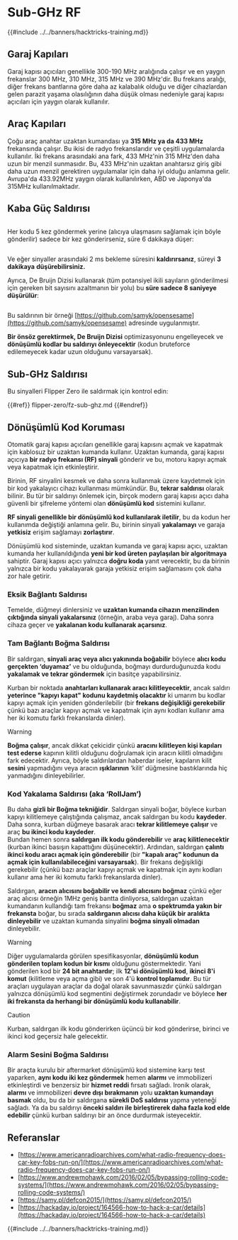 # Sub-GHz RF

{{#include ../../banners/hacktricks-training.md}}

## Garaj Kapıları

Garaj kapısı açıcıları genellikle 300-190 MHz aralığında çalışır ve en yaygın frekanslar 300 MHz, 310 MHz, 315 MHz ve 390 MHz'dir. Bu frekans aralığı, diğer frekans bantlarına göre daha az kalabalık olduğu ve diğer cihazlardan gelen parazit yaşama olasılığının daha düşük olması nedeniyle garaj kapısı açıcıları için yaygın olarak kullanılır.

## Araç Kapıları

Çoğu araç anahtar uzaktan kumandası ya **315 MHz ya da 433 MHz** frekansında çalışır. Bu ikisi de radyo frekanslarıdır ve çeşitli uygulamalarda kullanılır. İki frekans arasındaki ana fark, 433 MHz'nin 315 MHz'den daha uzun bir menzil sunmasıdır. Bu, 433 MHz'nin uzaktan anahtarsız giriş gibi daha uzun menzil gerektiren uygulamalar için daha iyi olduğu anlamına gelir.\
Avrupa'da 433.92MHz yaygın olarak kullanılırken, ABD ve Japonya'da 315MHz kullanılmaktadır.

## **Kaba Güç Saldırısı**

<figure><img src="../../images/image (1084).png" alt=""><figcaption></figcaption></figure>

Her kodu 5 kez göndermek yerine (alıcıya ulaşmasını sağlamak için böyle gönderilir) sadece bir kez gönderirseniz, süre 6 dakikaya düşer:

<figure><img src="../../images/image (622).png" alt=""><figcaption></figcaption></figure>

Ve eğer sinyaller arasındaki 2 ms bekleme süresini **kaldırırsanız**, süreyi **3 dakikaya** **düşürebilirsiniz.**

Ayrıca, De Bruijn Dizisi kullanarak (tüm potansiyel ikili sayıların gönderilmesi için gereken bit sayısını azaltmanın bir yolu) bu **süre sadece 8 saniyeye** **düşürülür**:

<figure><img src="../../images/image (583).png" alt=""><figcaption></figcaption></figure>

Bu saldırının bir örneği [https://github.com/samyk/opensesame](https://github.com/samyk/opensesame) adresinde uygulanmıştır.

**Bir önsöz gerektirmek, De Bruijn Dizisi** optimizasyonunu engelleyecek ve **dönüşümlü kodlar bu saldırıyı önleyecektir** (kodun bruteforce edilemeyecek kadar uzun olduğunu varsayarsak).

## Sub-GHz Saldırısı

Bu sinyalleri Flipper Zero ile saldırmak için kontrol edin:


{{#ref}}
flipper-zero/fz-sub-ghz.md
{{#endref}}

## Dönüşümlü Kod Koruması

Otomatik garaj kapısı açıcıları genellikle garaj kapısını açmak ve kapatmak için kablosuz bir uzaktan kumanda kullanır. Uzaktan kumanda, garaj kapısı açıcıya **bir radyo frekansı (RF) sinyali** gönderir ve bu, motoru kapıyı açmak veya kapatmak için etkinleştirir.

Birinin, RF sinyalini kesmek ve daha sonra kullanmak üzere kaydetmek için bir kod yakalayıcı cihazı kullanması mümkündür. Bu, **tekrar saldırısı** olarak bilinir. Bu tür bir saldırıyı önlemek için, birçok modern garaj kapısı açıcı daha güvenli bir şifreleme yöntemi olan **dönüşümlü kod** sistemini kullanır.

**RF sinyali genellikle bir dönüşümlü kod kullanılarak iletilir**, bu da kodun her kullanımda değiştiği anlamına gelir. Bu, birinin sinyali **yakalamayı** ve garaja **yetkisiz** erişim sağlamayı **zorlaştırır**.

Dönüşümlü kod sisteminde, uzaktan kumanda ve garaj kapısı açıcı, uzaktan kumanda her kullanıldığında **yeni bir kod üreten** **paylaşılan bir algoritmaya** sahiptir. Garaj kapısı açıcı yalnızca **doğru koda** yanıt verecektir, bu da birinin yalnızca bir kodu yakalayarak garaja yetkisiz erişim sağlamasını çok daha zor hale getirir.

### **Eksik Bağlantı Saldırısı**

Temelde, düğmeyi dinlersiniz ve **uzaktan kumanda cihazın menzilinden çıktığında sinyali yakalarsınız** (örneğin, araba veya garaj). Daha sonra cihaza geçer ve **yakalanan kodu kullanarak açarsınız**.

### Tam Bağlantı Boğma Saldırısı

Bir saldırgan, **sinyali araç veya alıcı yakınında boğabilir** böylece **alıcı kodu gerçekten ‘duyamaz’** ve bu olduğunda, boğmayı durdurduğunuzda kodu **yakalamak ve tekrar göndermek** için basitçe yapabilirsiniz.

Kurban bir noktada **anahtarları kullanarak aracı kilitleyecektir**, ancak saldırı **yeterince "kapıyı kapat" kodunu kaydetmiş olacaktır** ki umarım bu kodlar kapıyı açmak için yeniden gönderilebilir (bir **frekans değişikliği gerekebilir** çünkü bazı araçlar kapıyı açmak ve kapatmak için aynı kodları kullanır ama her iki komutu farklı frekanslarda dinler).

> [!WARNING]
> **Boğma çalışır**, ancak dikkat çekicidir çünkü **aracını kilitleyen kişi kapıları test ederse** kapının kilitli olduğunu doğrulamak için aracın kilitli olmadığını fark edecektir. Ayrıca, böyle saldırılardan haberdar iseler, kapıların kilit **sesini** yapmadığını veya aracın **ışıklarının** ‘kilit’ düğmesine bastıklarında hiç yanmadığını dinleyebilirler.

### **Kod Yakalama Saldırısı (aka ‘RollJam’)**

Bu daha **gizli bir Boğma tekniğidir**. Saldırgan sinyali boğar, böylece kurban kapıyı kilitlemeye çalıştığında çalışmaz, ancak saldırgan bu kodu **kaydeder**. Daha sonra, kurban düğmeye basarak aracı **tekrar kilitlemeye çalışır** ve araç **bu ikinci kodu kaydeder**.\
Bundan hemen sonra **saldırgan ilk kodu gönderebilir** ve **araç kilitlenecektir** (kurban ikinci basışın kapattığını düşünecektir). Ardından, saldırgan **çalıntı ikinci kodu aracı açmak için gönderebilir** (bir **"kapalı araç" kodunun da açmak için kullanılabileceğini varsayarsak**). Bir frekans değişikliği gerekebilir (çünkü bazı araçlar kapıyı açmak ve kapatmak için aynı kodları kullanır ama her iki komutu farklı frekanslarda dinler).

Saldırgan, **aracın alıcısını boğabilir ve kendi alıcısını boğmaz** çünkü eğer araç alıcısı örneğin 1MHz geniş bantta dinliyorsa, saldırgan uzaktan kumandanın kullandığı tam frekansı **boğmaz** ama **o spektrumda yakın bir frekansta** boğar, bu sırada **saldırganın alıcısı daha küçük bir aralıkta dinleyebilir** ve uzaktan kumanda sinyalini **boğma sinyali olmadan** dinleyebilir.

> [!WARNING]
> Diğer uygulamalarda görülen spesifikasyonlar, **dönüşümlü kodun gönderilen toplam kodun bir kısmı** olduğunu göstermektedir. Yani gönderilen kod bir **24 bit anahtardır**; ilk **12'si dönüşümlü kod**, **ikinci 8'i komut** (kilitleme veya açma gibi) ve son 4'ü **kontrol toplamıdır**. Bu tür araçları uygulayan araçlar da doğal olarak savunmasızdır çünkü saldırgan yalnızca dönüşümlü kod segmentini değiştirmek zorundadır ve böylece **her iki frekansta da herhangi bir dönüşümlü kodu kullanabilir**.

> [!CAUTION]
> Kurban, saldırgan ilk kodu gönderirken üçüncü bir kod gönderirse, birinci ve ikinci kod geçersiz hale gelecektir.

### Alarm Sesini Boğma Saldırısı

Bir araçta kurulu bir aftermarket dönüşümlü kod sistemine karşı test yaparken, **aynı kodu iki kez göndermek** hemen **alarmı** ve immobilizeri etkinleştirdi ve benzersiz bir **hizmet reddi** fırsatı sağladı. Ironik olarak, **alarmı** ve immobilizeri **devre dışı bırakmanın** yolu **uzaktan kumandayı** **basmak** oldu, bu da bir saldırgana **sürekli DoS saldırısı** yapma yeteneği sağladı. Ya da bu saldırıyı **önceki saldırı ile birleştirerek daha fazla kod elde edebilir** çünkü kurban saldırıyı bir an önce durdurmak isteyecektir.

## Referanslar

- [https://www.americanradioarchives.com/what-radio-frequency-does-car-key-fobs-run-on/](https://www.americanradioarchives.com/what-radio-frequency-does-car-key-fobs-run-on/)
- [https://www.andrewmohawk.com/2016/02/05/bypassing-rolling-code-systems/](https://www.andrewmohawk.com/2016/02/05/bypassing-rolling-code-systems/)
- [https://samy.pl/defcon2015/](https://samy.pl/defcon2015/)
- [https://hackaday.io/project/164566-how-to-hack-a-car/details](https://hackaday.io/project/164566-how-to-hack-a-car/details)

{{#include ../../banners/hacktricks-training.md}}
